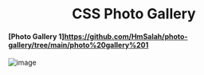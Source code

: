 # <div align="center"> CSS Photo Gallery</div>
#### [Photo Gallery 1]https://github.com/HmSalah/photo-gallery/tree/main/photo%20gallery%201  ####
![image](https://user-images.githubusercontent.com/74623220/112024556-522fec80-8b02-11eb-968b-771d0601ef9f.png)
